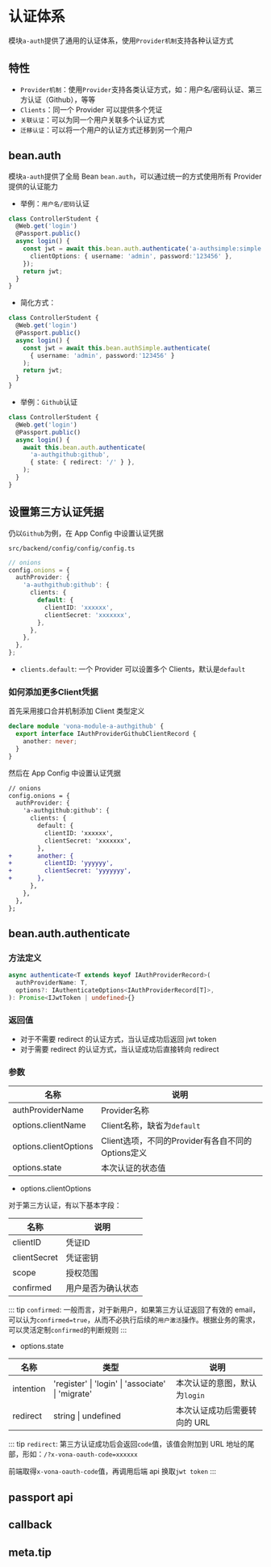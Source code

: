 # 认证体系

模块`a-auth`提供了通用的认证体系，使用`Provider机制`支持各种认证方式

## 特性

* `Provider机制`：使用`Provider`支持各类认证方式，如：用户名/密码认证、第三方认证（Github），等等
* `Clients`：同一个 Provider 可以提供多个凭证
* `关联认证`：可以为同一个用户关联多个认证方式
* `迁移认证`：可以将一个用户的认证方式迁移到另一个用户

## bean.auth

模块`a-auth`提供了全局 Bean `bean.auth`，可以通过统一的方式使用所有 Provider 提供的认证能力

* 举例：`用户名/密码`认证

``` typescript
class ControllerStudent {
  @Web.get('login')
  @Passport.public()
  async login() {
    const jwt = await this.bean.auth.authenticate('a-authsimple:simple', {
      clientOptions: { username: 'admin', password:'123456' },
    });
    return jwt;
  }
}
```

* 简化方式：

``` typescript
class ControllerStudent {
  @Web.get('login')
  @Passport.public()
  async login() {
    const jwt = await this.bean.authSimple.authenticate(
      { username: 'admin', password:'123456' }
    );
    return jwt;
  }
}
```

* 举例：`Github`认证

``` typescript
class ControllerStudent {
  @Web.get('login')
  @Passport.public()
  async login() {
    await this.bean.auth.authenticate(
      'a-authgithub:github',
      { state: { redirect: '/' } },
    );
  }
}
```

## 设置第三方认证凭据

仍以`Github`为例，在 App Config 中设置认证凭据

`src/backend/config/config/config.ts`

``` typescript
// onions
config.onions = {
  authProvider: {
    'a-authgithub:github': {
      clients: {
        default: {
          clientID: 'xxxxxx',
          clientSecret: 'xxxxxxx',
        },
      },
    },
  },
};
```

- `clients.default`: 一个 Provider 可以设置多个 Clients，默认是`default`

### 如何添加更多Client凭据

首先采用接口合并机制添加 Client 类型定义

``` typescript
declare module 'vona-module-a-authgithub' {
  export interface IAuthProviderGithubClientRecord {
    another: never;
  }
}
```

然后在 App Config 中设置认证凭据

``` diff
// onions
config.onions = {
  authProvider: {
    'a-authgithub:github': {
      clients: {
        default: {
          clientID: 'xxxxxx',
          clientSecret: 'xxxxxxx',
        },
+       another: {
+         clientID: 'yyyyyy',
+         clientSecret: 'yyyyyyy',
+       },
      },
    },
  },
};
```

## bean.auth.authenticate

### 方法定义

``` typescript
async authenticate<T extends keyof IAuthProviderRecord>(
  authProviderName: T,
  options?: IAuthenticateOptions<IAuthProviderRecord[T]>,
): Promise<IJwtToken | undefined>{}
```

### 返回值

* 对于不需要 redirect 的认证方式，当认证成功后返回 jwt token
* 对于需要 redirect 的认证方式，当认证成功后直接转向 redirect

### 参数

|名称|说明|
|--|--|
|authProviderName|Provider名称|
|options.clientName|Client名称，缺省为`default`|
|options.clientOptions|Client选项，不同的Provider有各自不同的Options定义| 
|options.state|本次认证的状态值|

* options.clientOptions

对于第三方认证，有以下基本字段：

|名称|说明|
|--|--|
|clientID|凭证ID|
|clientSecret|凭证密钥|
|scope|授权范围|
|confirmed|用户是否为确认状态|

::: tip
`confirmed`: 一般而言，对于新用户，如果第三方认证返回了有效的 email，可以认为`confirmed=true`，从而不必执行后续的`用户激活`操作。根据业务的需求，可以灵活定制`confirmed`的判断规则
:::

* options.state

|名称|类型|说明|
|--|--|--|
|intention|'register' \| 'login' \| 'associate' \| 'migrate'|本次认证的意图，默认为`login`|
|redirect|string \| undefined|本次认证成功后需要转向的 URL|

::: tip
`redirect`: 第三方认证成功后会返回`code`值，该值会附加到 URL 地址的尾部，形如：`/?x-vona-oauth-code=xxxxxx`

前端取得`x-vona-oauth-code`值，再调用后端 api 换取`jwt token`
:::

## passport api

## callback
## meta.tip

